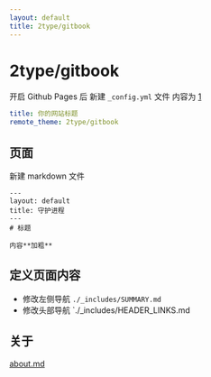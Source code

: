```yaml
---
layout: default 
title: 2type/gitbook
---
```


# 2type/gitbook
开启 Github Pages 后 新建 `_config.yml` 文件
内容为
[1](./about.md)
```yaml
title: 你的网站标题
remote_theme: 2type/gitbook
```
## 页面

新建 markdown 文件

    ---
    layout: default 
    title: 守护进程
    ---
    # 标题
    
    内容**加粗**



## 定义页面内容

* 修改左侧导航 `./_includes/SUMMARY.md`
* 修改头部导航 `./_includes/HEADER_LINKS.md

## 关于

[about.md](./about.md)